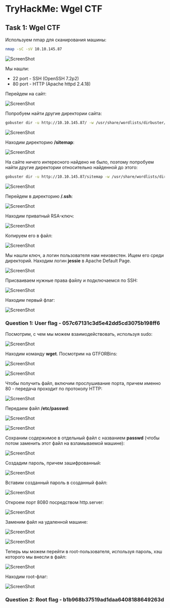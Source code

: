 # TryHackMe: Wgel CTF

## Task 1: Wgel CTF

Используем nmap для сканирования машины:
```sh
nmap -sC -sV 10.10.145.87
```
![ScreenShot](screenshots/1.png)

Мы нашли:
- 22 port - SSH (OpenSSH 7.2p2) 
- 80 port - HTTP (Apache httpd 2.4.18)

Перейдем на сайт:

![ScreenShot](screenshots/2.png)

Попробуем найти другие директории сайта:
```sh
gobuster dir -u http://10.10.145.87/ -w /usr/share/wordlists/dirbuster/directory-list-2.3-medium.txt
```

![ScreenShot](screenshots/3.png)

Находим директорию **/sitemap**:

![ScreenShot](screenshots/4.png)

На сайте ничего интересного найдено не было, поэтому попробуем найти другие директории относительно найденной до этого:
```sh
gobuster dir -u http://10.10.145.87/sitemap -w /usr/share/wordlists/dirb/common.txt -x php,html,txt
```

![ScreenShot](screenshots/5.png)

Перейдем в директорию **/.ssh**:

![ScreenShot](screenshots/6.png)

Находим приватный RSA-ключ:

![ScreenShot](screenshots/7.png)

Копируем его в файл:

![ScreenShot](screenshots/8.png)

Мы нашли ключ, а логин пользователя нам неизвестен. Ищем его среди директорий. Находим логин **jessie** в Apache Default Page.

![ScreenShot](screenshots/9.png)

Присваиваем нужные права файлу и подключаемся по SSH:

![ScreenShot](screenshots/10.png)

Находим первый флаг:

![ScreenShot](screenshots/11.png)

### Question 1: User flag - 057c67131c3d5e42dd5cd3075b198ff6

Посмотрим, с чем мы можем взаимодействовать, используя sudo:

![ScreenShot](screenshots/12.png)

Находим команду **wget**. Посмотрим на GTFORBins:

![ScreenShot](screenshots/13.png)

![ScreenShot](screenshots/14.png)

Чтобы получить файл, включим прослушивание порта, причем именно 80 - передача проходит по протоколу HTTP:

![ScreenShot](screenshots/15.png)

Передаем файл **/etc/passwd**:

![ScreenShot](screenshots/16.png)

![ScreenShot](screenshots/17.png)

Сохраним содержимое в отдельный файл с названием **passwd** (чтобы потом заменить этот файл на взламываемой машине):

![ScreenShot](screenshots/18.png)

Создадим пароль, причем зашифрованный:

![ScreenShot](screenshots/19.png)

Вставим созданный пароль в созданный файл:

![ScreenShot](screenshots/20.png)

Откроем порт 8080 посредством http.server:

![ScreenShot](screenshots/21.png)

Заменим файл на удаленной машине:

![ScreenShot](screenshots/22.png)

![ScreenShot](screenshots/23.png)

Теперь мы можем перейти в root-пользователя, используя пароль, хэш которого мы внесли в файл:

![ScreenShot](screenshots/24.png)

Находим root-флаг:

![ScreenShot](screenshots/25.png)

### Question 2: Root flag - b1b968b37519ad1daa6408188649263d
